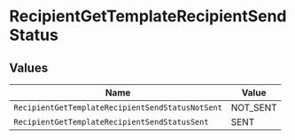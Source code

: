 # RecipientGetTemplateRecipientSendStatus


## Values

| Name                                             | Value                                            |
| ------------------------------------------------ | ------------------------------------------------ |
| `RecipientGetTemplateRecipientSendStatusNotSent` | NOT_SENT                                         |
| `RecipientGetTemplateRecipientSendStatusSent`    | SENT                                             |